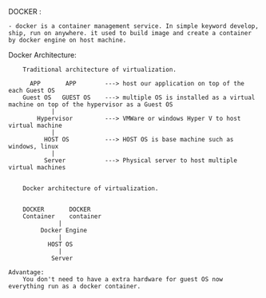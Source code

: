 DOCKER : 

    - docker is a container management service. In simple keyword develop, ship, run on anywhere. it used to build image and create a container by docker engine on host machine.

Docker Architecture:

        Traditional architecture of virtualization.
 
          APP       APP        ---> host our application on top of the each Guest OS
        Guest OS   GUEST OS    ---> multiple OS is installed as a virtual machine on top of the hypervisor as a Guest OS
                |  
            Hypervisor         ---> VMWare or windows Hyper V to host virtual machine
                |
              HOST OS          ---> HOST OS is base machine such as windows, linux
                | 
              Server           ---> Physical server to host multiple virtual machines


        Docker architecture of virtualization.


        DOCKER       DOCKER
        Container    container
                  |
             Docker Engine
                  |  
               HOST OS
                  | 
                Server
    
    Advantage:
        You don't need to have a extra hardware for guest OS now everything run as a docker container.
